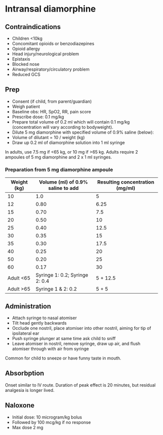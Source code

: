 # Intransal diamorphine

## Contraindications

- Children <10kg
- Concomitant opioids or benzodiazepines
- Opioid allergy
- Head injury/neurological problem
- Epistaxis
- Blocked nose
- Airway/respiratory/circulatory problem
- Reduced GCS

## Prep

- Consent (if child, from parent/guardian)
- Weigh patient
- Baseline obs: HR, SpO2, RR, pain score
- Prescribe dose: 0.1 mg/kg
- Prepare total volume of 0.2 ml which will contain 0.1 mg/kg (concentration will vary according to bodyweight).
- Dilute 5 mg diamorphine with specified volume of 0.9% saline (below):
 - Volume of dilutant = 10 / weight (kg)
- Draw up 0.2 ml of diamorphine solution into 1 ml syringe

In adults, use 7.5 mg if <65 kg, or 10 mg if >65 kg. Adults require 2 ampoules of 5 mg diamorphine and 2 x 1 ml syringes.

### Preparation from 5 mg diamorphine ampoule

| Weight (kg) | Volume (ml) of 0.9% saline to add | Resulting concentration (mg/ml) |
|-------------|-----------------------------------|---------------------------------|
| 10 | 1.0 | 5 |
| 12 | 0.80 | 6.25 |
| 15 | 0.70 | 7.5 |
| 20 | 0.50 | 10 |
| 25 | 0.40 | 12.5 |
| 30 | 0.35 | 15 |
| 35 | 0.30 | 17.5 |
| 40 | 0.25 | 20 |
| 50 | 0.20 | 25 |
| 60 | 0.17 | 30 |
| Adult <65 | Syringe 1: 0.2; Syringe 2: 0.4 | 5 + 12.5 |
| Adult >65 | Syringe 1 & 2: 0.2 | 5 + 5 |

## Administration

- Attach syringe to nasal atomiser
- Tilt head gently backwards
- Occlude one nostril, place atomiser into other nostril, aiming for tip of ipsilateral ear
- Push syringe plunger at same time ask child to sniff
- Leave atomiser in nostril, remove syringe, draw up air, and flush atomiser through with air from syringe

Common for child to sneeze or have funny taste in mouth.

## Absorbption

Onset similar to IV route. Duration of peak effect is 20 minutes, but residual analgesia is longer lived.

## Naloxone

- Initial dose: 10 microgram/kg bolus
- Followed by 100 mcg/kg if no response
- Max dose 2 mg

